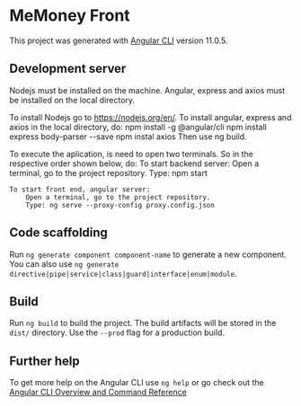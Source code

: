 # MeMoney Front

This project was generated with [Angular CLI](https://github.com/angular/angular-cli) version 11.0.5.

## Development server
Nodejs must be installed on the machine.
Angular, express and axios must be installed on the local directory.

To install Nodejs go to https://nodejs.org/en/.
To install angular, express and axios in the local directory, do:
    npm install -g @angular/cli
	npm install express body-parser --save
	npm instal axios
Then use ng build.

To execute the aplication, is need to open two terminals. So in the respective order shown below, do:
    To start backend server:
        Open a terminal, go to the project repository.
		Type: npm start

    To start front end, angular server:
        Open a terminal, go to the project repository.
	    Type: ng serve --proxy-config proxy.config.json

## Code scaffolding

Run `ng generate component component-name` to generate a new component. You can also use `ng generate directive|pipe|service|class|guard|interface|enum|module`.

## Build

Run `ng build` to build the project. The build artifacts will be stored in the `dist/` directory. Use the `--prod` flag for a production build.

## Further help

To get more help on the Angular CLI use `ng help` or go check out the [Angular CLI Overview and Command Reference](https://angular.io/cli)

